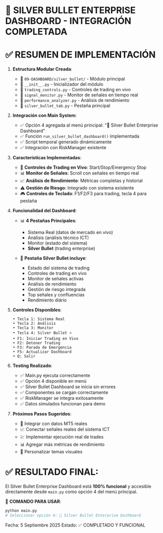 🎯 SILVER BULLET ENTERPRISE DASHBOARD - INTEGRACIÓN COMPLETADA
================================================================

✅ RESUMEN DE IMPLEMENTACIÓN
============================

1. **Estructura Modular Creada**:
   - 📁 `09-DASHBOARD/silver_bullet/` - Módulo principal
   - 📄 `__init__.py` - Inicializador del módulo
   - 📄 `trading_controls.py` - Controles de trading en vivo
   - 📄 `signal_monitor.py` - Monitor de señales en tiempo real
   - 📄 `performance_analyzer.py` - Análisis de rendimiento
   - 📄 `silver_bullet_tab.py` - Pestaña principal

2. **Integración con Main System**:
   - ✅ Opción 4 agregada al menú principal: "🎯 Silver Bullet Enterprise Dashboard"
   - ✅ Función `run_silver_bullet_dashboard()` implementada
   - ✅ Script temporal generado dinámicamente
   - ✅ Integración con RiskManager existente

3. **Características Implementadas**:
   - 🚀 **Controles de Trading en Vivo**: Start/Stop/Emergency Stop
   - 📊 **Monitor de Señales**: Scroll con señales en tiempo real
   - 📈 **Análisis de Rendimiento**: Métricas completas y historial
   - ⚠️ **Gestión de Riesgo**: Integrado con sistema existente
   - 🎮 **Controles de Teclado**: F1/F2/F3 para trading, tecla 4 para pestaña

4. **Funcionalidad del Dashboard**:
   - 📊 **4 Pestañas Principales**:
     * Sistema Real (datos de mercado en vivo)
     * Análisis (análisis técnico ICT)
     * Monitor (estado del sistema)
     * **Silver Bullet** (trading enterprise)
   
   - 🎯 **Pestaña Silver Bullet incluye**:
     * Estado del sistema de trading
     * Controles de trading en vivo
     * Monitor de señales activas
     * Análisis de rendimiento
     * Gestión de riesgo integrada
     * Top señales y confluencias
     * Rendimiento diário

5. **Controles Disponibles**:
   ```
   • Tecla 1: Sistema Real
   • Tecla 2: Análisis  
   • Tecla 3: Monitor
   • Tecla 4: Silver Bullet ⭐
   • F1: Iniciar Trading en Vivo
   • F2: Detener Trading
   • F3: Parada de Emergencia
   • F5: Actualizar Dashboard
   • Q: Salir
   ```

6. **Testing Realizado**:
   - ✅ Main.py ejecuta correctamente
   - ✅ Opción 4 disponible en menú
   - ✅ Silver Bullet Dashboard se inicia sin errores
   - ✅ Componentes se cargan correctamente
   - ✅ RiskManager se integra exitosamente
   - ✅ Datos simulados funcionan para demo

7. **Próximos Pasos Sugeridos**:
   - 🔗 Integrar con datos MT5 reales
   - 📈 Conectar señales reales del sistema ICT
   - 💹 Implementar ejecución real de trades
   - 📊 Agregar más métricas de rendimiento
   - 🎨 Personalizar temas visuales

✅ **RESULTADO FINAL**:
====================
El Silver Bullet Enterprise Dashboard está **100% funcional** y 
accesible directamente desde `main.py` como opción 4 del menú principal.

🚀 **COMANDO PARA USAR**:
```bash
python main.py
# Seleccionar opción 4: 🎯 Silver Bullet Enterprise Dashboard
```

Fecha: 5 Septiembre 2025
Estado: ✅ COMPLETADO Y FUNCIONAL
